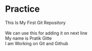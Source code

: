 # Practice
This Is My First Git Repository\
<br> We can use this for adding it on next line </br>
My name is Pratik Gitte
<br>
I am Working on Git and Github
